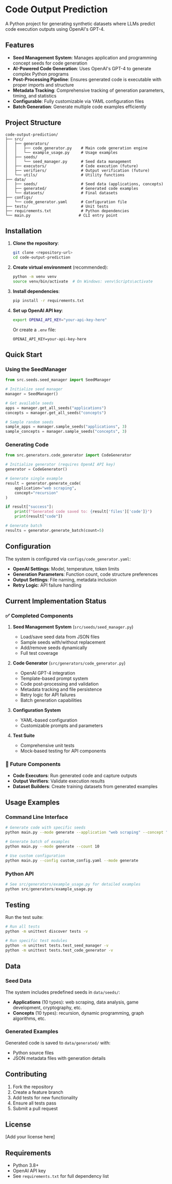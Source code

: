 # Code Output Prediction

A Python project for generating synthetic datasets where LLMs predict code execution outputs using OpenAI's GPT-4.

## Features

- **Seed Management System**: Manages application and programming concept seeds for code generation
- **AI-Powered Code Generation**: Uses OpenAI's GPT-4 to generate complex Python programs
- **Post-Processing Pipeline**: Ensures generated code is executable with proper imports and structure
- **Metadata Tracking**: Comprehensive tracking of generation parameters, timing, and statistics
- **Configurable**: Fully customizable via YAML configuration files
- **Batch Generation**: Generate multiple code examples efficiently

## Project Structure

```
code-output-prediction/
├── src/
│   ├── generators/
│   │   ├── code_generator.py    # Main code generation engine
│   │   └── example_usage.py     # Usage examples
│   ├── seeds/
│   │   └── seed_manager.py      # Seed data management
│   ├── executors/               # Code execution (future)
│   ├── verifiers/               # Output verification (future)
│   └── utils/                   # Utility functions
├── data/
│   ├── seeds/                   # Seed data (applications, concepts)
│   ├── generated/               # Generated code examples
│   └── datasets/                # Final datasets
├── configs/
│   └── code_generator.yaml      # Configuration file
├── tests/                       # Unit tests
├── requirements.txt             # Python dependencies
└── main.py                     # CLI entry point
```

## Installation

1. **Clone the repository**:
   ```bash
   git clone <repository-url>
   cd code-output-prediction
   ```

2. **Create virtual environment** (recommended):
   ```bash
   python -m venv venv
   source venv/bin/activate  # On Windows: venv\Scripts\activate
   ```

3. **Install dependencies**:
   ```bash
   pip install -r requirements.txt
   ```

4. **Set up OpenAI API key**:
   ```bash
   export OPENAI_API_KEY="your-api-key-here"
   ```
   Or create a `.env` file:
   ```
   OPENAI_API_KEY=your-api-key-here
   ```

## Quick Start

### Using the SeedManager

```python
from src.seeds.seed_manager import SeedManager

# Initialize seed manager
manager = SeedManager()

# Get available seeds
apps = manager.get_all_seeds("applications")
concepts = manager.get_all_seeds("concepts")

# Sample random seeds
sample_apps = manager.sample_seeds("applications", 3)
sample_concepts = manager.sample_seeds("concepts", 3)
```

### Generating Code

```python
from src.generators.code_generator import CodeGenerator

# Initialize generator (requires OpenAI API key)
generator = CodeGenerator()

# Generate single example
result = generator.generate_code(
    application="web scraping",
    concept="recursion"
)

if result["success"]:
    print(f"Generated code saved to: {result['files']['code']}")
    print(result["code"])

# Generate batch
results = generator.generate_batch(count=5)
```

## Configuration

The system is configured via `configs/code_generator.yaml`:

- **OpenAI Settings**: Model, temperature, token limits
- **Generation Parameters**: Function count, code structure preferences
- **Output Settings**: File naming, metadata inclusion
- **Retry Logic**: API failure handling

## Current Implementation Status

### ✅ Completed Components

1. **Seed Management System** (`src/seeds/seed_manager.py`)
   - Load/save seed data from JSON files
   - Sample seeds with/without replacement
   - Add/remove seeds dynamically
   - Full test coverage

2. **Code Generator** (`src/generators/code_generator.py`)
   - OpenAI GPT-4 integration
   - Template-based prompt system
   - Code post-processing and validation
   - Metadata tracking and file persistence
   - Retry logic for API failures
   - Batch generation capabilities

3. **Configuration System**
   - YAML-based configuration
   - Customizable prompts and parameters

4. **Test Suite**
   - Comprehensive unit tests
   - Mock-based testing for API components

### 🚧 Future Components

- **Code Executors**: Run generated code and capture outputs
- **Output Verifiers**: Validate execution results
- **Dataset Builders**: Create training datasets from generated examples

## Usage Examples

### Command Line Interface

```bash
# Generate code with specific seeds
python main.py --mode generate --application "web scraping" --concept "recursion"

# Generate batch of examples
python main.py --mode generate --count 10

# Use custom configuration
python main.py --config custom_config.yaml --mode generate
```

### Python API

```python
# See src/generators/example_usage.py for detailed examples
python src/generators/example_usage.py
```

## Testing

Run the test suite:

```bash
# Run all tests
python -m unittest discover tests -v

# Run specific test modules
python -m unittest tests.test_seed_manager -v
python -m unittest tests.test_code_generator -v
```

## Data

### Seed Data

The system includes predefined seeds in `data/seeds/`:

- **Applications** (10 types): web scraping, data analysis, game development, cryptography, etc.
- **Concepts** (10 types): recursion, dynamic programming, graph algorithms, etc.

### Generated Examples

Generated code is saved to `data/generated/` with:
- Python source files
- JSON metadata files with generation details

## Contributing

1. Fork the repository
2. Create a feature branch
3. Add tests for new functionality
4. Ensure all tests pass
5. Submit a pull request

## License

[Add your license here]

## Requirements

- Python 3.8+
- OpenAI API key
- See `requirements.txt` for full dependency list